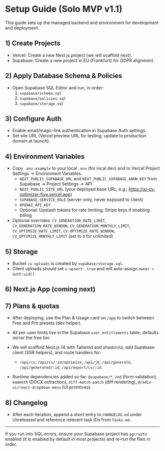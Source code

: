 # Setup Guide (Solo MVP v1.1)

This guide sets up the managed backend and environment for development and deployment.

## 1) Create Projects
- Vercel: Create a new Next.js project (we will scaffold next).
- Supabase: Create a new project in EU (Frankfurt) for GDPR alignment.

## 2) Apply Database Schema & Policies
- Open Supabase SQL Editor and run, in order:
  1. `supabase/schema.sql`
  2. `supabase/policies.sql`
  3. `supabase/storage.sql`

## 3) Configure Auth
- Enable email/magic-link authentication in Supabase Auth settings.
- Set site URL (Vercel preview URL for testing; update to production domain at launch).

## 4) Environment Variables
- Copy `.env.example` to your local `.env` (for local dev) and to Vercel Project Settings → Environment Variables.
  - `NEXT_PUBLIC_SUPABASE_URL` and `NEXT_PUBLIC_SUPABASE_ANON_KEY` from Supabase → Project Settings → API
  - `NEXT_PUBLIC_SITE_URL` (your deployed base URL, e.g., https://ai-cv-optimizer-five.vercel.app)
  - `SUPABASE_SERVICE_ROLE` (server-only, never exposed to client)
  - `OPENAI_API_KEY`
  - Optional: Upstash tokens for rate limiting; Stripe keys if enabling billing
- Optional overrides: `CV_GENERATION_RATE_LIMIT`, `CV_GENERATION_RATE_WINDOW`, `CV_GENERATION_MONTHLY_LIMIT`, `CV_OPTIMIZE_RATE_LIMIT`, `CV_OPTIMIZE_RATE_WINDOW`, `CV_OPTIMIZE_MONTHLY_LIMIT` (set to `0` for unlimited)

## 5) Storage
- Bucket `cv-uploads` is created by `supabase/storage.sql`.
- Client uploads should set `x-upsert: true` and will auto-assign `owner = auth.uid()`.

## 6) Next.js App (coming next)

## 7) Plans & quotas
- After deploying, use the Plan & Usage card on `/app` to switch between Free and Pro presets (dev helper).
- All per-user limits live in the Supabase `user_entitlements` table; defaults mirror the free tier.

- We will scaffold Next.js 14 with Tailwind and shadcn/ui, add Supabase client (SSR helpers), and route handlers for:
  - `/api/cv`, `/api/cv/:id/optimize`, `/api/jd`, `/api/generate`, `/api/generated/:id`, `/api/export/cv/:id`.
- Runtime dependencies added so far: `@supabase/*`, `zod` (form validation), `mammoth` (DOCX extraction), `diff-match-patch` (diff rendering), `@radix-ui/react-dropdown-menu` (UI primitives).

## 8) Changelog
- After each iteration, append a short entry to `CHANGELOG.md` under Unreleased and reference relevant task IDs from `Tasks.md`.

---

If you run into SQL errors, ensure your Supabase project has `pgcrypto` enabled (it is enabled by default in most projects) and re-run the files in order.
